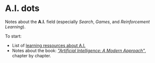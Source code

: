 # A.I. dots

Notes about the __A.I.__ field (especially _Search_, _Games_, and _Reinforcement Learning_).


To start:
* List of [learning ressources about A.I.](ai/ai-courses)
* Notes about the book: [_"Artificial Intelligence: A Modern Approach"_](ai/aima/aima.toc), chapter by chapter.




